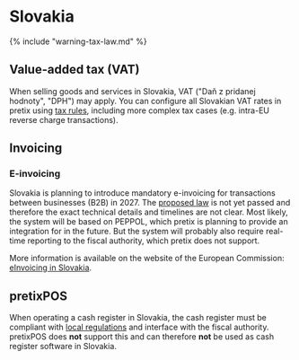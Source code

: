 # Slovakia

{% include "warning-tax-law.md" %}

## Value-added tax (VAT)

When selling goods and services in Slovakia, VAT ("Daň z pridanej hodnoty", "DPH") may apply.
You can configure all Slovakian VAT rates in pretix using [tax rules](../../guides/taxes.md), including more complex tax cases (e.g. intra-EU reverse charge transactions).

## Invoicing

### E-invoicing

Slovakia is planning to introduce mandatory e-invoicing for transactions between businesses (B2B) in 2027.
The [proposed law](https://www.slov-lex.sk/elegislativa/legislativne-procesy/SK/PI/2024/334) is not yet passed and therefore the exact technical details and timelines are not clear.
Most likely, the system will be based on PEPPOL, which pretix is planning to provide an integration for in the future. 
But the system will probably also require real-time reporting to the fiscal authority, which pretix does not support.

More information is available on the website of the European Commission: [eInvoicing in Slovakia](https://ec.europa.eu/digital-building-blocks/sites/display/DIGITAL/eInvoicing+in+Slovakia).

## pretixPOS

When operating a cash register in Slovakia, the cash register must be compliant with [local regulations](https://www.financnasprava.sk/sk/podnikatelia/dane/ekasa) and interface with the fiscal authority.
pretixPOS does **not** support this and can therefore **not** be used as cash register software in Slovakia.